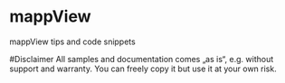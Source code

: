 # mappView
mappView tips and code snippets

#Disclaimer
All samples and documentation comes „as is“, e.g. without support and warranty. You can freely copy it but use it at your own risk.
